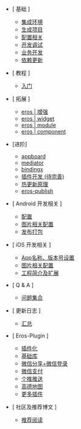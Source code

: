 - [ 基础 ]
	- [集成环境](/zh-cn/base_env)
	- [生成项目](/zh-cn/base_init)
	- [配置相关](/zh-cn/base_config)
	- [开发调试](/zh-cn/base_debug)
	- [业务开发](/zh-cn/base_dev)
	- [依赖更新](/zh-cn/base_dependencies)
	
- [ 教程 ]
	- [入门](/zh-cn/tutorial_newcomer)

- [ 拓展 ]
	- [eros | 增强](/zh-cn/base_extend)
	- [eros | widget](/zh-cn/eros_widget)
	- [eros | module](/zh-cn/eros_sdk_module)
	- [eros | component](/zh-cn/eros_sdk_component)

- [进阶]
	- [appboard](/zh-cn/advanced_appboard)
	- [mediator](/zh-cn/advanced_mediator)
	- [bindingx](/zh-cn/advanced_bindingx)
	- [插件开发 (待完善)](/zh-cn/advanced_plugin)
	- [热更新原理](/zh-cn/advanced_diff)
	- [eros-publish](/zh-cn/advanced_publish)

- [ Android 开发相关 ]
	- [配置](/zh-cn/android_config)
	- [图片相关配置](/zh-cn/android_image)
	- [发布打包](/zh-cn/android_pack)

- [ iOS 开发相关 ]
	- [App名称、版本号设置](/zh-cn/ios_config)
	- [图片相关配置](/zh-cn/ios_image)
	- [工程简介及扩展](/zh-cn/ios_project)

- [ Q & A ]
	- [问题集合](/zh-cn/QA)

- [ 更新日志 ]
	- [汇总](/zh-cn/update_log_all)
	<!-- - [eros-ios-sdk](/zh-cn/update_log_ios) -->
	<!-- - [eros-android-sdk](/zh-cn/update_log_android) -->
	<!-- - [eros-cli](/zh-cn/update_log_cli) -->
	<!-- - [eros-publish](/zh-cn/update_log_publish) -->
	
- [ Eros-Plugin ]
	- [插件化](/zh-cn/eros_plugin)
	- [基础库](/zh-cn/app_base_library)
	- [微信分享+微信登录](/zh-cn/plugin_wx_share)
	- [微信支付](/zh-cn/plugin_wx_pay)
	- [个推推送](/zh-cn/plugin_getui_push)
	- [高德地图](/zh-cn/plugin_amap)
	- [更多插件](/zh-cn/other_plugin)
	
- [ 社区及推荐博文 ]	
	- [推荐阅读](/zh-cn/recommend) 
